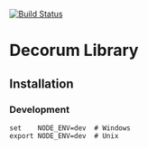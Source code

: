 [![Build Status](https://travis-ci.com/project-decorum/decorum-lib.svg?branch=master)](https://travis-ci.com/project-decorum/decorum-lib)


# Decorum Library


## Installation


### Development

```
set    NODE_ENV=dev  # Windows
export NODE_ENV=dev  # Unix
```

